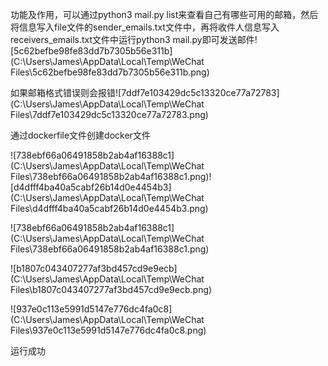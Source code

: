 功能及作用，可以通过python3 mail.py list来查看自己有哪些可用的邮箱，然后将信息写入file文件的sender_emails.txt文件中，再将收件人信息写入receivers_emails.txt文件中运行python3 mail.py即可发送邮件![5c62befbe98fe83dd7b7305b56e311b](C:\Users\James\AppData\Local\Temp\WeChat Files\5c62befbe98fe83dd7b7305b56e311b.png)

如果邮箱格式错误则会报错![7ddf7e103429dc5c13320ce77a72783](C:\Users\James\AppData\Local\Temp\WeChat Files\7ddf7e103429dc5c13320ce77a72783.png)



通过dockerfile文件创建docker文件

![738ebf66a06491858b2ab4af16388c1](C:\Users\James\AppData\Local\Temp\WeChat Files\738ebf66a06491858b2ab4af16388c1.png)![d4dfff4ba40a5cabf26b14d0e4454b3](C:\Users\James\AppData\Local\Temp\WeChat Files\d4dfff4ba40a5cabf26b14d0e4454b3.png)

![738ebf66a06491858b2ab4af16388c1](C:\Users\James\AppData\Local\Temp\WeChat Files\738ebf66a06491858b2ab4af16388c1.png)

![b1807c043407277af3bd457cd9e9ecb](C:\Users\James\AppData\Local\Temp\WeChat Files\b1807c043407277af3bd457cd9e9ecb.png)

![937e0c113e5991d5147e776dc4fa0c8](C:\Users\James\AppData\Local\Temp\WeChat Files\937e0c113e5991d5147e776dc4fa0c8.png)

运行成功